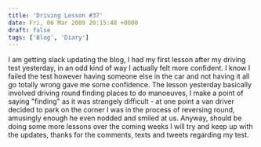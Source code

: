 ```yaml
---
title: 'Driving Lesson #37'
date: Fri, 06 Mar 2009 20:15:48 +0000
draft: false
tags: ['Blog', 'Diary']
---
```


I am getting slack updating the blog, I had my first lesson after my driving test yesterday, in an odd kind of way I actually felt more confident. I know I failed the test however having someone else in the car and not having it all go totally wrong gave me some confidence. The lesson yesterday basically involved driving round finding places to do manoeuves, I make a point of saying "finding" as it was strangely difficult - at one point a van driver decided to park on the corner I was in the process of reversing round, amusingly enough he even nodded and smiled at us. Anyway, should be doing some more lessons over the coming weeks I will try and keep up with the updates, thanks for the comments, texts and tweets regarding my test.